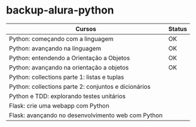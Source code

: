 # backup-alura-python

| Cursos | Status |
| ------ | ------- |        
| Python: começando com a linguagem | OK |
| Python: avançando na linguagem | OK |
| Python: entendendo a Orientação a Objetos | OK |
| Python: avançando na orientação a objetos | OK |
| Python: collections parte 1: listas e tuplas |  |
| Python: collections parte 2: conjuntos e dicionários |  |
| Python e TDD: explorando testes unitários |  |
| Flask: crie uma webapp com Python |  |
| Flask: avançando no desenvolvimento web com Python |  |
